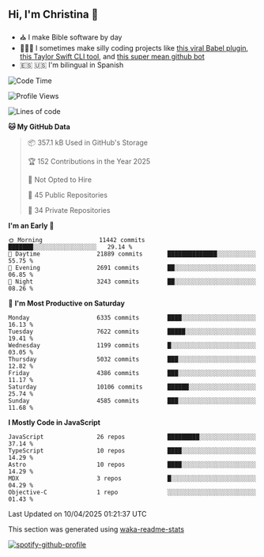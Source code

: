 ## Hi, I'm Christina 👋

- ⛪️ I make Bible software by day
- 👩🏼‍💻 I sometimes make silly coding projects like [this viral Babel plugin](https://www.instagram.com/reel/Cxvwz76vBus/), [this Taylor Swift CLI tool](https://github.com/christina-de-martinez/swift-commits), and [this super mean github bot](https://github.com/christina-de-martinez/roast-my-code)
- 🇪🇸 🇺🇸 I'm bilingual in Spanish

<!--START_SECTION:waka-->
![Code Time](http://img.shields.io/badge/Code%20Time-142%20hrs%2053%20mins-blue)

![Profile Views](http://img.shields.io/badge/Profile%20Views-0-blue)

![Lines of code](https://img.shields.io/badge/From%20Hello%20World%20I%27ve%20Written-24.9%20million%20lines%20of%20code-blue)

**🐱 My GitHub Data** 

> 📦 357.1 kB Used in GitHub's Storage 
 > 
> 🏆 152 Contributions in the Year 2025
 > 
> 🚫 Not Opted to Hire
 > 
> 📜 45 Public Repositories 
 > 
> 🔑 34 Private Repositories 
 > 
**I'm an Early 🐤** 

```text
🌞 Morning                11442 commits       ███████░░░░░░░░░░░░░░░░░░   29.14 % 
🌆 Daytime                21889 commits       ██████████████░░░░░░░░░░░   55.75 % 
🌃 Evening                2691 commits        ██░░░░░░░░░░░░░░░░░░░░░░░   06.85 % 
🌙 Night                  3243 commits        ██░░░░░░░░░░░░░░░░░░░░░░░   08.26 % 
```
📅 **I'm Most Productive on Saturday** 

```text
Monday                   6335 commits        ████░░░░░░░░░░░░░░░░░░░░░   16.13 % 
Tuesday                  7622 commits        █████░░░░░░░░░░░░░░░░░░░░   19.41 % 
Wednesday                1199 commits        █░░░░░░░░░░░░░░░░░░░░░░░░   03.05 % 
Thursday                 5032 commits        ███░░░░░░░░░░░░░░░░░░░░░░   12.82 % 
Friday                   4386 commits        ███░░░░░░░░░░░░░░░░░░░░░░   11.17 % 
Saturday                 10106 commits       ██████░░░░░░░░░░░░░░░░░░░   25.74 % 
Sunday                   4585 commits        ███░░░░░░░░░░░░░░░░░░░░░░   11.68 % 
```


**I Mostly Code in JavaScript** 

```text
JavaScript               26 repos            █████████░░░░░░░░░░░░░░░░   37.14 % 
TypeScript               10 repos            ████░░░░░░░░░░░░░░░░░░░░░   14.29 % 
Astro                    10 repos            ████░░░░░░░░░░░░░░░░░░░░░   14.29 % 
MDX                      3 repos             █░░░░░░░░░░░░░░░░░░░░░░░░   04.29 % 
Objective-C              1 repo              ░░░░░░░░░░░░░░░░░░░░░░░░░   01.43 % 
```




 Last Updated on 10/04/2025 01:21:37 UTC
<!--END_SECTION:waka-->

This section was generated using [waka-readme-stats](https://github.com/anmol098/waka-readme-stats)

[![spotify-github-profile](https://spotify-github-profile.kittinanx.com/api/view?uid=1228436873&cover_image=true&theme=default&show_offline=false&background_color=121212&interchange=false&bar_color=53b14f&bar_color_cover=false)](https://spotify-github-profile.kittinanx.com/api/view?uid=1228436873&redirect=true)